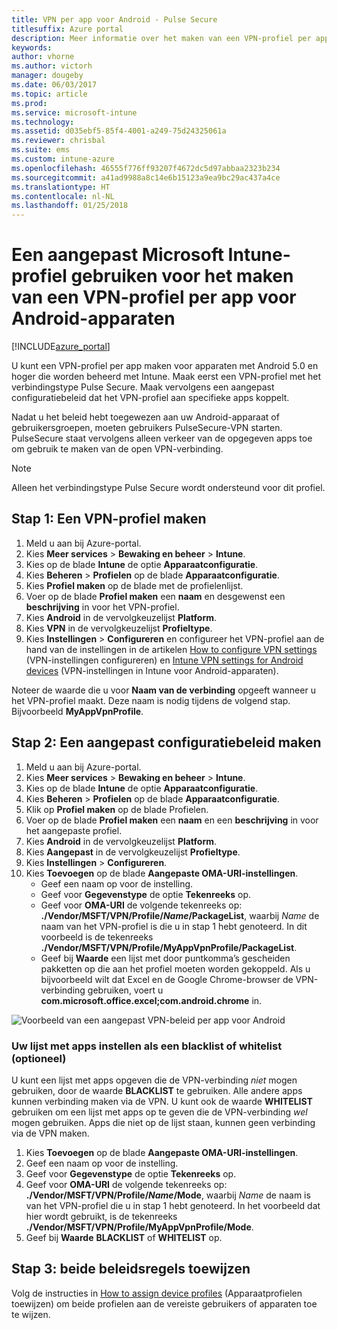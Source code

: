 ```yaml
---
title: VPN per app voor Android - Pulse Secure
titlesuffix: Azure portal
description: Meer informatie over het maken van een VPN-profiel per app maken voor Android-apparaten die worden beheerd door Intune.
keywords: 
author: vhorne
ms.author: victorh
manager: dougeby
ms.date: 06/03/2017
ms.topic: article
ms.prod: 
ms.service: microsoft-intune
ms.technology: 
ms.assetid: d035ebf5-85f4-4001-a249-75d24325061a
ms.reviewer: chrisbal
ms.suite: ems
ms.custom: intune-azure
ms.openlocfilehash: 46555f776ff93207f4672dc5d97abbaa2323b234
ms.sourcegitcommit: a41ad9988a8c14e6b15123a9ea9bc29ac437a4ce
ms.translationtype: HT
ms.contentlocale: nl-NL
ms.lasthandoff: 01/25/2018
---
```

# <a name="use-a-microsoft-intune-custom-profile-to-create-a-per-app-vpn-profile-for-android-devices"></a>Een aangepast Microsoft Intune-profiel gebruiken voor het maken van een VPN-profiel per app voor Android-apparaten

[!INCLUDE[azure_portal](./includes/azure_portal.md)]

U kunt een VPN-profiel per app maken voor apparaten met Android 5.0 en hoger die worden beheerd met Intune. Maak eerst een VPN-profiel met het verbindingstype Pulse Secure. Maak vervolgens een aangepast configuratiebeleid dat het VPN-profiel aan specifieke apps koppelt.

Nadat u het beleid hebt toegewezen aan uw Android-apparaat of gebruikersgroepen, moeten gebruikers PulseSecure-VPN starten. PulseSecure staat vervolgens alleen verkeer van de opgegeven apps toe om gebruik te maken van de open VPN-verbinding.

> [!NOTE]
>
> Alleen het verbindingstype Pulse Secure wordt ondersteund voor dit profiel.


## <a name="step-1-create-a-vpn-profile"></a>Stap 1: Een VPN-profiel maken


1. Meld u aan bij Azure-portal.
2. Kies **Meer services** > **Bewaking en beheer** > **Intune**.
3. Kies op de blade **Intune** de optie **Apparaatconfiguratie**.
2. Kies **Beheren** > **Profielen** op de blade **Apparaatconfiguratie**.
2. Kies **Profiel maken** op de blade met de profielenlijst.
3. Voer op de blade **Profiel maken** een **naam** en desgewenst een **beschrijving** in voor het VPN-profiel.
4. Kies **Android** in de vervolgkeuzelijst **Platform**.
5. Kies **VPN** in de vervolgkeuzelijst **Profieltype**.
3. Kies **Instellingen** > **Configureren** en configureer het VPN-profiel aan de hand van de instellingen in de artikelen [How to configure VPN settings](vpn-settings-configure.md) (VPN-instellingen configureren) en [Intune VPN settings for Android devices](vpn-settings-android.md) (VPN-instellingen in Intune voor Android-apparaten).

Noteer de waarde die u voor **Naam van de verbinding** opgeeft wanneer u het VPN-profiel maakt. Deze naam is nodig tijdens de volgend stap. Bijvoorbeeld **MyAppVpnProfile**.

## <a name="step-2-create-a-custom-configuration-policy"></a>Stap 2: Een aangepast configuratiebeleid maken

1. Meld u aan bij Azure-portal.
2. Kies **Meer services** > **Bewaking en beheer** > **Intune**.
3. Kies op de blade **Intune** de optie **Apparaatconfiguratie**.
2. Kies **Beheren** > **Profielen** op de blade **Apparaatconfiguratie**.
3. Klik op **Profiel maken** op de blade Profielen.
4. Voer op de blade **Profiel maken** een **naam** en een **beschrijving** in voor het aangepaste profiel.
5. Kies **Android** in de vervolgkeuzelijst **Platform**.
6. Kies **Aangepast** in de vervolgkeuzelijst **Profieltype**.
7. Kies **Instellingen** > **Configureren**.
3. Kies **Toevoegen** op de blade **Aangepaste OMA-URI-instellingen**.
    - Geef een naam op voor de instelling.
    - Geef voor **Gegevenstype** de optie **Tekenreeks** op.
    - Geef voor **OMA-URI** de volgende tekenreeks op: **./Vendor/MSFT/VPN/Profile/*Name*/PackageList**, waarbij *Name* de naam van het VPN-profiel is die u in stap 1 hebt genoteerd. In dit voorbeeld is de tekenreeks **./Vendor/MSFT/VPN/Profile/MyAppVpnProfile/PackageList**.
    - Geef bij **Waarde** een lijst met door puntkomma’s gescheiden pakketten op die aan het profiel moeten worden gekoppeld. Als u bijvoorbeeld wilt dat Excel en de Google Chrome-browser de VPN-verbinding gebruiken, voert u **com.microsoft.office.excel;com.android.chrome** in.

![Voorbeeld van een aangepast VPN-beleid per app voor Android](./media/android_per_app_vpn_oma_uri.png)

### <a name="set-your-app-list-to-blacklist-or-whitelist-optional"></a>Uw lijst met apps instellen als een blacklist of whitelist (optioneel)
  U kunt een lijst met apps opgeven die de VPN-verbinding *niet* mogen gebruiken, door de waarde **BLACKLIST** te gebruiken. Alle andere apps kunnen verbinding maken via de VPN.
U kunt ook de waarde **WHITELIST** gebruiken om een lijst met apps op te geven die de VPN-verbinding *wel* mogen gebruiken. Apps die niet op de lijst staan, kunnen geen verbinding via de VPN maken.
  1.    Kies **Toevoegen** op de blade **Aangepaste OMA-URI-instellingen**.
  2.    Geef een naam op voor de instelling.
  3.    Geef voor **Gegevenstype** de optie **Tekenreeks** op.
  4.    Geef voor **OMA-URI** de volgende tekenreeks op: **./Vendor/MSFT/VPN/Profile/*Name*/Mode**, waarbij *Name* de naam is van het VPN-profiel die u in stap 1 hebt genoteerd. In het voorbeeld dat hier wordt gebruikt, is de tekenreeks **./Vendor/MSFT/VPN/Profile/MyAppVpnProfile/Mode**.
  5.    Geef bij **Waarde** **BLACKLIST** of **WHITELIST** op.



## <a name="step-3-assign-both-policies"></a>Stap 3: beide beleidsregels toewijzen

Volg de instructies in [How to assign device profiles](device-profile-assign.md) (Apparaatprofielen toewijzen) om beide profielen aan de vereiste gebruikers of apparaten toe te wijzen.
